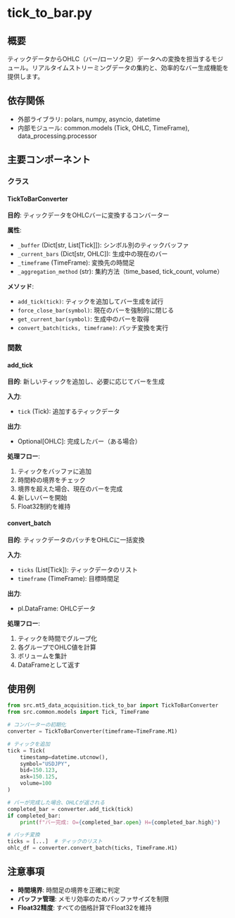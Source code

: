 # tick_to_bar.py

## 概要
ティックデータからOHLC（バー/ローソク足）データへの変換を担当するモジュール。リアルタイムストリーミングデータの集約と、効率的なバー生成機能を提供します。

## 依存関係
- 外部ライブラリ: polars, numpy, asyncio, datetime
- 内部モジュール: common.models (Tick, OHLC, TimeFrame), data_processing.processor

## 主要コンポーネント

### クラス

#### TickToBarConverter
**目的**: ティックデータをOHLCバーに変換するコンバーター

**属性**:
- `_buffer` (Dict[str, List[Tick]]): シンボル別のティックバッファ
- `_current_bars` (Dict[str, OHLC]): 生成中の現在のバー
- `_timeframe` (TimeFrame): 変換先の時間足
- `_aggregation_method` (str): 集約方法（time_based, tick_count, volume）

**メソッド**:
- `add_tick(tick)`: ティックを追加してバー生成を試行
- `force_close_bar(symbol)`: 現在のバーを強制的に閉じる
- `get_current_bar(symbol)`: 生成中のバーを取得
- `convert_batch(ticks, timeframe)`: バッチ変換を実行

### 関数

#### add_tick
**目的**: 新しいティックを追加し、必要に応じてバーを生成

**入力**:
- `tick` (Tick): 追加するティックデータ

**出力**:
- Optional[OHLC]: 完成したバー（ある場合）

**処理フロー**:
1. ティックをバッファに追加
2. 時間枠の境界をチェック
3. 境界を超えた場合、現在のバーを完成
4. 新しいバーを開始
5. Float32制約を維持

#### convert_batch
**目的**: ティックデータのバッチをOHLCに一括変換

**入力**:
- `ticks` (List[Tick]): ティックデータのリスト
- `timeframe` (TimeFrame): 目標時間足

**出力**:
- pl.DataFrame: OHLCデータ

**処理フロー**:
1. ティックを時間でグループ化
2. 各グループでOHLC値を計算
3. ボリュームを集計
4. DataFrameとして返す

## 使用例
```python
from src.mt5_data_acquisition.tick_to_bar import TickToBarConverter
from src.common.models import Tick, TimeFrame

# コンバーターの初期化
converter = TickToBarConverter(timeframe=TimeFrame.M1)

# ティックを追加
tick = Tick(
    timestamp=datetime.utcnow(),
    symbol="USDJPY",
    bid=150.123,
    ask=150.125,
    volume=100
)

# バーが完成した場合、OHLCが返される
completed_bar = converter.add_tick(tick)
if completed_bar:
    print(f"バー完成: O={completed_bar.open} H={completed_bar.high}")

# バッチ変換
ticks = [...]  # ティックのリスト
ohlc_df = converter.convert_batch(ticks, TimeFrame.H1)
```

## 注意事項
- **時間境界**: 時間足の境界を正確に判定
- **バッファ管理**: メモリ効率のためバッファサイズを制限
- **Float32精度**: すべての価格計算でFloat32を維持